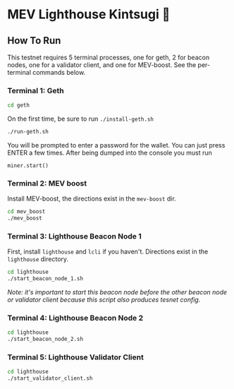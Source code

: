 # MEV Lighthouse Kintsugi 🍵

## How To Run

This testnet requires 5 terminal processes, one for geth, 2 for beacon nodes, one 
for a validator client, and one for MEV-boost. See the per-terminal commands below.

### Terminal 1: Geth

```bash
cd geth
```

On the first time, be sure to run `./install-geth.sh`

```bash
./run-geth.sh
```

You will be prompted to enter a password for the wallet. You can just press
ENTER a few times. After being dumped into the console you must run
```
miner.start()
```

### Terminal 2: MEV boost

Install MEV-boost, the directions exist in the `mev-boost` dir. 

```bash
cd mev_boost
./mev_boost
```

### Terminal 3: Lighthouse Beacon Node 1

First, install `lighthouse` and `lcli` if you haven't. Directions exist in the `lighthouse` directory.

```bash
cd lighthouse
./start_beacon_node_1.sh
```
*Note: it's important to start this beacon node before the other beacon node or validator client because this
script also produces tesnet config.*

### Terminal 4: Lighthouse Beacon Node 2

```bash
cd lighthouse
./start_beacon_node_2.sh
```

### Terminal 5: Lighthouse Validator Client

```bash
cd lighthouse
./start_validator_client.sh
```
